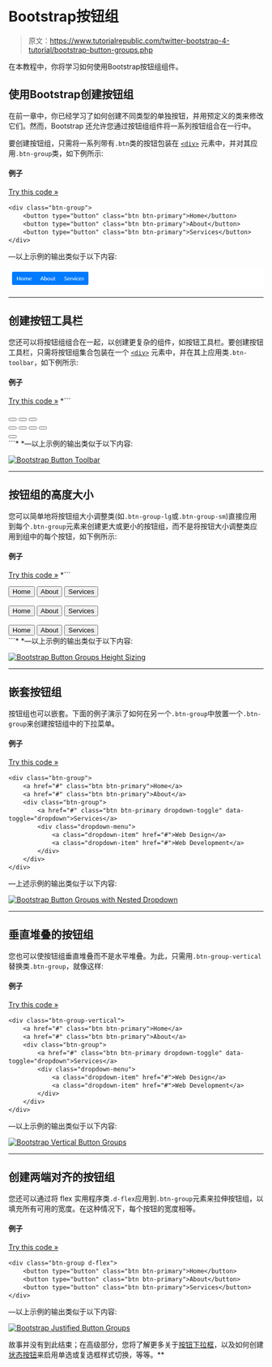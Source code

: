 # Bootstrap按钮组

> 原文：<https://www.tutorialrepublic.com/twitter-bootstrap-4-tutorial/bootstrap-button-groups.php>

在本教程中，你将学习如何使用Bootstrap按钮组组件。

## 使用Bootstrap创建按钮组

在前一章中，你已经学习了如何创建不同类型的单独按钮，并用预定义的类来修改它们。然而，Bootstrap 还允许您通过按钮组组件将一系列按钮组合在一行中。

要创建按钮组，只需将一系列带有`.btn`类的按钮包装在 [`<div>`](../html-reference/html-div-tag.php) 元素中，并对其应用`.btn-group`类，如下例所示:

#### 例子

[Try this code »](../codelab.php?topic=bootstrap-4&file=button-groups "Try this code using online Editor")

```
<div class="btn-group">
    <button type="button" class="btn btn-primary">Home</button>
    <button type="button" class="btn btn-primary">About</button>
    <button type="button" class="btn btn-primary">Services</button>
</div>
```

—以上示例的输出类似于以下内容:

[![Bootstrap Button Groups](img/c5c84b7654e6048e5e2d4a94414cf74a.png)](../codelab.php?topic=bootstrap-4&file=button-groups) 

* * *

## 创建按钮工具栏

您还可以将按钮组组合在一起，以创建更复杂的组件，如按钮工具栏。要创建按钮工具栏，只需将按钮组集合包装在一个 [`<div>`](../html-reference/html-div-tag.php) 元素中，并在其上应用类`.btn-toolbar`，如下例所示:

#### 例子

[Try this code »](../codelab.php?topic=bootstrap-4&file=button-toolbar "Try this code using online Editor") *```
<div class="btn-group mr-2">
    <button type="button" class="btn btn-primary">
        <i class="fa fa-font"></i>
    </button>
    <button type="button" class="btn btn-primary">
        <i class="fa fa-bold"></i>
    </button>
    <button type="button" class="btn btn-primary">
        <i class="fa fa-italic"></i>
    </button>
</div>
<div class="btn-group mr-2">
    <button type="button" class="btn btn-primary">
        <i class="fa fa-align-left"></i>
    </button>
    <button type="button" class="btn btn-primary">
        <i class="fa fa-align-center"></i>
    </button>
    <button type="button" class="btn btn-primary">
        <i class="fa fa-align-right"></i>
    </button>
    <button type="button" class="btn btn-primary">
        <i class="fa fa-align-justify"></i>
    </button>
</div>
<div class="btn-group">
    <button type="button" class="btn btn-primary">
        <i class="fa fa-undo"></i>
    </button>
</div>
```*  *—以上示例的输出类似于以下内容:

[![Bootstrap Button Toolbar](img/6e24c8aff4fb1aab2c373fa9032d87f3.png)](../codelab.php?topic=bootstrap-4&file=button-toolbar) 

* * *

## 按钮组的高度大小

您可以简单地将按钮组大小调整类(如`.btn-group-lg`或`.btn-group-sm`)直接应用到每个`.btn-group`元素来创建更大或更小的按钮组，而不是将按钮大小调整类应用到组中的每个按钮，如下例所示:

#### 例子

[Try this code »](../codelab.php?topic=bootstrap-4&file=button-groups-height-sizing "Try this code using online Editor") *```
<div class="btn-group mb-2 btn-group-lg">
    <button type="button" class="btn btn-primary">Home</button>
    <button type="button" class="btn btn-primary">About</button>
    <button type="button" class="btn btn-primary">Services</button>
</div>
<br>
<div class="btn-group mb-2">
    <button type="button" class="btn btn-primary">Home</button>
    <button type="button" class="btn btn-primary">About</button>
    <button type="button" class="btn btn-primary">Services</button>
</div>
<br>
<div class="btn-group btn-group-sm">
    <button type="button" class="btn btn-primary">Home</button>
    <button type="button" class="btn btn-primary">About</button>
    <button type="button" class="btn btn-primary">Services</button>
</div>
```*  *—以上示例的输出类似于以下内容:

[![Bootstrap Button Groups Height Sizing](img/ee818b4cfac78514243624812e90f995.png)](../codelab.php?topic=bootstrap-4&file=button-groups-height-sizing) 

* * *

## 嵌套按钮组

按钮组也可以嵌套。下面的例子演示了如何在另一个`.btn-group`中放置一个`.btn-group`来创建按钮组中的下拉菜单。

#### 例子

[Try this code »](../codelab.php?topic=bootstrap-4&file=nested-button-groups "Try this code using online Editor")

```
<div class="btn-group">
    <a href="#" class="btn btn-primary">Home</a>
    <a href="#" class="btn btn-primary">About</a>
    <div class="btn-group">
        <a href="#" class="btn btn-primary dropdown-toggle" data-toggle="dropdown">Services</a>
        <div class="dropdown-menu">
            <a class="dropdown-item" href="#">Web Design</a>
            <a class="dropdown-item" href="#">Web Development</a>
        </div>
    </div>
</div>
```

—上述示例的输出类似于以下内容:

[![Bootstrap Button Groups with Nested Dropdown](img/c90b5f854dc3e7648c4b954eabffb799.png)](../codelab.php?topic=bootstrap-4&file=nested-button-groups) 

* * *

## 垂直堆叠的按钮组

您也可以使按钮组垂直堆叠而不是水平堆叠。为此，只需用`.btn-group-vertical`替换类`.btn-group`，就像这样:

#### 例子

[Try this code »](../codelab.php?topic=bootstrap-4&file=vertical-button-groups "Try this code using online Editor")

```
<div class="btn-group-vertical">
    <a href="#" class="btn btn-primary">Home</a>
    <a href="#" class="btn btn-primary">About</a>
    <div class="btn-group">
        <a href="#" class="btn btn-primary dropdown-toggle" data-toggle="dropdown">Services</a>
        <div class="dropdown-menu">
            <a class="dropdown-item" href="#">Web Design</a>
            <a class="dropdown-item" href="#">Web Development</a>
        </div>
    </div>
</div>
```

—以上示例的输出类似于以下内容:

[![Bootstrap Vertical Button Groups](img/b1c1af547d79fbb8b3e8652976312cba.png)](../codelab.php?topic=bootstrap-4&file=vertical-button-groups) 

* * *

## 创建两端对齐的按钮组

您还可以通过将 flex 实用程序类`.d-flex`应用到`.btn-group`元素来拉伸按钮组，以填充所有可用的宽度。在这种情况下，每个按钮的宽度相等。

#### 例子

[Try this code »](../codelab.php?topic=bootstrap-4&file=justified-button-groups "Try this code using online Editor")

```
<div class="btn-group d-flex">
    <button type="button" class="btn btn-primary">Home</button>
    <button type="button" class="btn btn-primary">About</button>
    <button type="button" class="btn btn-primary">Services</button>
</div>
```

—以上示例的输出类似于以下内容:

[![Bootstrap Justified Button Groups](img/d06593be337cf6c4d803652cd1eec406.png)](../codelab.php?topic=bootstrap-4&file=justified-button-groups) 

故事并没有到此结束；在高级部分，您将了解更多关于[按钮下拉框](bootstrap-dropdowns.php#button-dropdowns)，以及如何创建[状态按钮](bootstrap-stateful-buttons.php)来启用单选或复选框样式切换，等等。**
